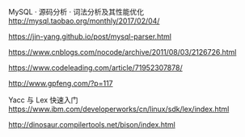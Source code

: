 MySQL · 源码分析 · 词法分析及其性能优化
http://mysql.taobao.org/monthly/2017/02/04/

https://jin-yang.github.io/post/mysql-parser.html


https://www.cnblogs.com/nocode/archive/2011/08/03/2126726.html


https://www.codeleading.com/article/71952307878/

http://www.gpfeng.com/?p=117

Yacc 与 Lex 快速入门
https://www.ibm.com/developerworks/cn/linux/sdk/lex/index.html

http://dinosaur.compilertools.net/bison/index.html

